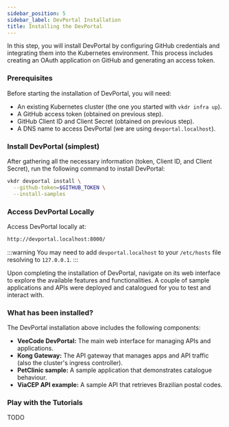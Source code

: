 ```yaml
---
sidebar_position: 5
sidebar_label: DevPortal Installation
title: Installing the DevPortal
---
```


In this step, you will install DevPortal by configuring GitHub credentials and integrating them into the Kubernetes environment. This process includes creating an OAuth application on GitHub and generating an access token.

### Prerequisites

Before starting the installation of DevPortal, you will need:

- An existing Kubernetes cluster (the one you started with `vkdr infra up`).
- A GitHub access token (obtained on previous step).
- GitHub Client ID and Client Secret (obtained on previous step).
- A DNS name to access DevPortal (we are using `devportal.localhost`).

### Install DevPortal (simplest)

After gathering all the necessary information (token, Client ID, and Client Secret), run the following command to install DevPortal:

```sh
vkdr devportal install \
  --github-token=$GITHUB_TOKEN \
  --install-samples
```

### Access DevPortal Locally

Access DevPortal locally at:

```sh
http://devportal.localhost:8000/
```

:::warning
You may need to add `devportal.localhost` to your `/etc/hosts` file resolving to `127.0.0.1`.
:::

Upon completing the installation of DevPortal, navigate on its web interface to explore the available features and functionalities. A couple of sample applications and APIs were deployed and catalogued for you to test and interact with.

### What has been installed?

The DevPortal installation above includes the following components:

- **VeeCode DevPortal:** The main web interface for managing APIs and applications.
- **Kong Gateway:** The API gateway that manages apps and API traffic (also the cluster's ingress controller).
- **PetClinic sample:** A sample application that demonstrates catalogue behaviour.
- **ViaCEP API example:** A sample API that retrieves Brazilian postal codes.

### Play with the Tutorials

TODO
